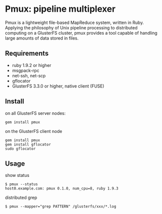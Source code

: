 # Pmux: pipeline multiplexer

Pmux is a lightweight file-based MapReduce system, written in Ruby.
Applying the philosophy of Unix pipeline processing to distributed
computing on a GlusterFS cluster, pmux provides a tool capable of
handling large amounts of data stored in files.

## Requirements
 * ruby 1.9.2 or higher
 * msgpack-rpc
 * net-ssh, net-scp
 * gflocator
 * GlusterFS 3.3.0 or higher, native client (FUSE)

## Install

on all GlusterFS server nodes:

    gem install pmux

on the GlusterFS client node

    gem install pmux
    gem install gflocator
    sudo gflocator

## Usage

show status

    $ pmux --status
    host0.example.com: pmux 0.1.0, num_cpu=8, ruby 1.9.3

distributed grep

    $ pmux --mapper="grep PATTERN" /glusterfs/xxx/*.log
